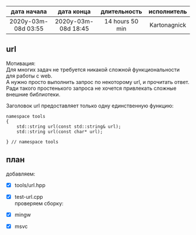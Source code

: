 
|     дата начала     |     дата конца      | длительность    | исполнитель  |
|:-------------------:|:-------------------:|:---------------:|:------------:|
| 2020y-03m-08d 03:55 | 2020y-03m-08d 18:45 | 14 hours 50 min | Kartonagnick |

url
---

Мотивация:  
Для многих задач не требуется никакой сложной функциональности для работы с web.  
А нужно просто выполнить запрос по некоторому url, и прочитать ответ.  
Ради такого простенького запроса не хочется привлекать сложные внешние библиотеки.


Заголовок url предоставляет только одну единственную функцию:

```
namespace tools
{
    std::string url(const std::string& url);
    std::string url(const char* url);

} // namespace tools
```

план  
----

добавляем:  
 - [x] tools/url.hpp  
 - [x] test-url.cpp  
проверяем сборку:  
 - [x] mingw  
 - [x] msvc  

